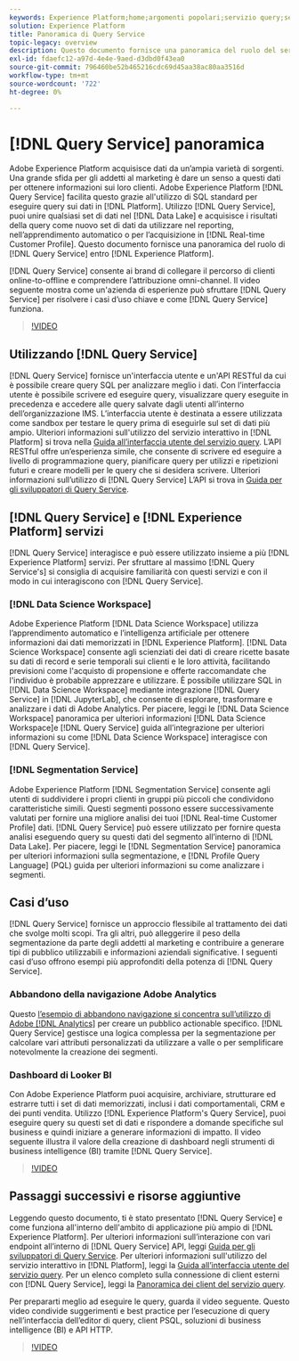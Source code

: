 ```yaml
---
keywords: Experience Platform;home;argomenti popolari;servizio query;servizio query;query
solution: Experience Platform
title: Panoramica di Query Service
topic-legacy: overview
description: Questo documento fornisce una panoramica del ruolo del servizio query all’interno di Experience Platform.
exl-id: fdaefc12-a97d-4e4e-9aed-d3dbd0f43ea0
source-git-commit: 796460be52b465216cdc69d45aa38ac80aa3516d
workflow-type: tm+mt
source-wordcount: '722'
ht-degree: 0%

---
```


# [!DNL Query Service] panoramica

Adobe Experience Platform acquisisce dati da un’ampia varietà di sorgenti. Una grande sfida per gli addetti al marketing è dare un senso a questi dati per ottenere informazioni sui loro clienti. Adobe Experience Platform [!DNL Query Service] facilita questo grazie all&#39;utilizzo di SQL standard per eseguire query sui dati in [!DNL Platform]. Utilizzo [!DNL Query Service], puoi unire qualsiasi set di dati nel [!DNL Data Lake] e acquisisce i risultati della query come nuovo set di dati da utilizzare nel reporting, nell’apprendimento automatico o per l’acquisizione in [!DNL Real-time Customer Profile]. Questo documento fornisce una panoramica del ruolo di [!DNL Query Service] entro [!DNL Experience Platform].

[!DNL Query Service] consente ai brand di collegare il percorso di clienti online-to-offline e comprendere l’attribuzione omni-channel. Il video seguente mostra come un&#39;azienda di esperienze può sfruttare [!DNL Query Service] per risolvere i casi d’uso chiave e come [!DNL Query Service] funziona.

>[!VIDEO](https://video.tv.adobe.com/v/29795?quality=12&learn=on)

## Utilizzando [!DNL Query Service]

[!DNL Query Service] fornisce un&#39;interfaccia utente e un&#39;API RESTful da cui è possibile creare query SQL per analizzare meglio i dati. Con l’interfaccia utente è possibile scrivere ed eseguire query, visualizzare query eseguite in precedenza e accedere alle query salvate dagli utenti all’interno dell’organizzazione IMS. L’interfaccia utente è destinata a essere utilizzata come sandbox per testare le query prima di eseguirle sul set di dati più ampio. Ulteriori informazioni sull&#39;utilizzo del servizio interattivo in [!DNL Platform] si trova nella [Guida all’interfaccia utente del servizio query](ui/overview.md). L’API RESTful offre un’esperienza simile, che consente di scrivere ed eseguire a livello di programmazione query, pianificare query per utilizzi e ripetizioni futuri e creare modelli per le query che si desidera scrivere. Ulteriori informazioni sull’utilizzo di [!DNL Query Service] L’API si trova in [Guida per gli sviluppatori di Query Service](api/getting-started.md).

## [!DNL Query Service] e [!DNL Experience Platform] servizi

[!DNL Query Service] interagisce e può essere utilizzato insieme a più [!DNL Experience Platform] servizi. Per sfruttare al massimo [!DNL Query Service's] si consiglia di acquisire familiarità con questi servizi e con il modo in cui interagiscono con [!DNL Query Service].

### [!DNL Data Science Workspace]

Adobe Experience Platform [!DNL Data Science Workspace] utilizza l’apprendimento automatico e l’intelligenza artificiale per ottenere informazioni dai dati memorizzati in [!DNL Experience Platform]. [!DNL Data Science Workspace] consente agli scienziati dei dati di creare ricette basate su dati di record e serie temporali sui clienti e le loro attività, facilitando previsioni come l&#39;acquisto di propensione e offerte raccomandate che l&#39;individuo è probabile apprezzare e utilizzare. È possibile utilizzare SQL in [!DNL Data Science Workspace] mediante integrazione [!DNL Query Service] in [!DNL JupyterLab], che consente di esplorare, trasformare e analizzare i dati di Adobe Analytics. Per piacere, leggi le [!DNL Data Science Workspace] panoramica per ulteriori informazioni [!DNL Data Science Workspace]e [!DNL Query Service] guida all’integrazione per ulteriori informazioni su come [!DNL Data Science Workspace] interagisce con [!DNL Query Service].

### [!DNL Segmentation Service]

Adobe Experience Platform [!DNL Segmentation Service] consente agli utenti di suddividere i propri clienti in gruppi più piccoli che condividono caratteristiche simili. Questi segmenti possono essere successivamente valutati per fornire una migliore analisi dei tuoi [!DNL Real-time Customer Profile] dati. [!DNL Query Service] può essere utilizzato per fornire questa analisi eseguendo query su questi dati del segmento all’interno di [!DNL Data Lake]. Per piacere, leggi le [!DNL Segmentation Service] panoramica per ulteriori informazioni sulla segmentazione, e [!DNL Profile Query Language] (PQL) guida per ulteriori informazioni su come analizzare i segmenti.

## Casi d’uso

[!DNL Query Service] fornisce un approccio flessibile al trattamento dei dati che svolge molti scopi. Tra gli altri, può alleggerire il peso della segmentazione da parte degli addetti al marketing e contribuire a generare tipi di pubblico utilizzabili e informazioni aziendali significative. I seguenti casi d’uso offrono esempi più approfonditi della potenza di [!DNL Query Service].

### Abbandono della navigazione Adobe Analytics

Questo [l’esempio di abbandono navigazione si concentra sull’utilizzo di Adobe [!DNL Analytics]](./use-cases/abandoned-cart.md) per creare un pubblico actionable specifico. [!DNL Query Service] gestisce una logica complessa per la segmentazione per calcolare vari attributi personalizzati da utilizzare a valle o per semplificare notevolmente la creazione dei segmenti.

### Dashboard di Looker BI

Con Adobe Experience Platform puoi acquisire, archiviare, strutturare ed estrarre tutti i set di dati memorizzati, inclusi i dati comportamentali, CRM e dei punti vendita. Utilizzo [!DNL Experience Platform's Query Service], puoi eseguire query su questi set di dati e rispondere a domande specifiche sul business e quindi iniziare a generare informazioni di impatto. Il video seguente illustra il valore della creazione di dashboard negli strumenti di business intelligence (BI) tramite [!DNL Query Service].

>[!VIDEO](https://video.tv.adobe.com/v/28981?quality=12&learn=on)

## Passaggi successivi e risorse aggiuntive

Leggendo questo documento, ti è stato presentato [!DNL Query Service] e come funziona all&#39;interno dell&#39;ambito di applicazione più ampio di [!DNL Experience Platform]. Per ulteriori informazioni sull’interazione con vari endpoint all’interno di [!DNL Query Service] API, leggi [Guida per gli sviluppatori di Query Service](api/getting-started.md). Per ulteriori informazioni sull&#39;utilizzo del servizio interattivo in [!DNL Platform], leggi la [Guida all’interfaccia utente del servizio query](ui/overview.md). Per un elenco completo sulla connessione di client esterni con [!DNL Query Service], leggi la [Panoramica dei client del servizio query](clients/overview.md).

Per prepararti meglio ad eseguire le query, guarda il video seguente. Questo video condivide suggerimenti e best practice per l’esecuzione di query nell’interfaccia dell’editor di query, client PSQL, soluzioni di business intelligence (BI) e API HTTP.

>[!VIDEO](https://video.tv.adobe.com/v/29811?quality=12&learn=on)

